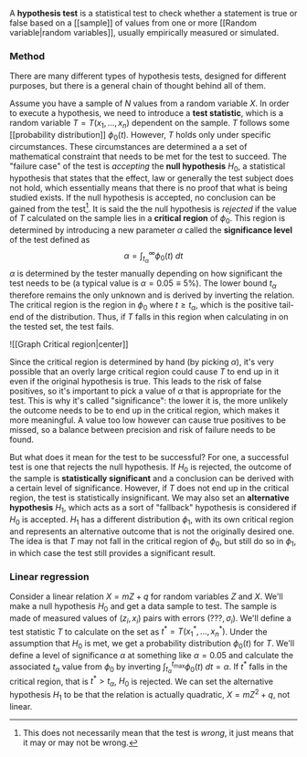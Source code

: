 A **hypothesis test** is a statistical test to check whether a statement is true or false based on a [[sample]] of values from one or more [[Random variable|random variables]], usually empirically measured or simulated.
### Method
There are many different types of hypothesis tests, designed for different purposes, but there is a general chain of thought behind all of them.

Assume you have a sample of $N$ values from a random variable $X$. In order to execute a hypothesis, we need to introduce a **test statistic**, which is a random variable $T=T(x_{1},\ldots,x_{n})$ dependent on the sample. $T$ follows some [[probability distribution]] $\phi_{0}(t)$. However, $T$ holds only under specific circumstances. These circumstances are determined a a set of mathematical constraint that needs to be met for the test to succeed. The "failure case" of the test is *accepting* the **null hypothesis** $H_{0}$, a statistical hypothesis that states that the effect, law or generally the test subject does not hold, which essentially means that there is no proof that what is being studied exists. If the null hypothesis is accepted, no conclusion can be gained from the test[^1]. It is said the the null hypothesis is *rejected* if the value of $T$ calculated on the sample lies in a **critical region** of $\phi_{0}$. This region is determined by introducing a new parameter $\alpha$ called the **significance level** of the test defined as
$$\alpha=\int_{t_{\alpha}}^{\infty} \phi_{0}(t) \ dt $$
$\alpha$ is determined by the tester manually depending on how significant the test needs to be (a typical value is $\alpha=0.05\equiv 5\%$). The lower bound $t_{\alpha}$ therefore remains the only unknown and is derived by inverting the relation. The critical region is the region in $\phi_{0}$ where $t\geq t_{\alpha}$, which is the positive tail-end of the distribution. Thus, if $T$ falls in this region when calculating in on the tested set, the test fails.

![[Graph Critical region|center]]

Since the critical region is determined by hand (by picking $\alpha$), it's very possible that an overly large critical region could cause $T$ to end up in it even if the original hypothesis is true. This leads to the risk of false positives, so it's important to pick a value of $\alpha$ that is appropriate for the test. This is why it's called "significance": the lower it is, the more unlikely the outcome needs to be to end up in the critical region, which makes it more meaningful. A value too low however can cause true positives to be missed, so a balance between precision and risk of failure needs to be found.

But what does it mean for the test to be successful? For one, a successful test is one that rejects the null hypothesis. If $H_{0}$ is rejected, the outcome of the sample is **statistically significant** and a conclusion can be derived with a certain level of significance. However, if $T$ does not end up in the critical region, the test is statistically insignificant. We may also set an **alternative hypothesis** $H_{1}$, which acts as a sort of "fallback" hypothesis is considered if $H_{0}$ is accepted. $H_{1}$ has a different distribution $\phi_{1}$, with its own critical region and represents an alternative outcome that is not the originally desired one. The idea is that $T$ may not fall in the critical region of $\phi_{0}$, but still do so in $\phi_{1}$, in which case the test still provides a significant result.
### Linear regression
Consider a linear relation $X=mZ+q$ for random variables $Z$ and $X$. We'll make a null hypothesis $H_{0}$ and get a data sample to test. The sample is made of measured values of $(z_{i},x_{i})$ pairs with errors $(???,\sigma_{i})$. We'll define a test statistic $T$ to calculate on the set as $t^{*}=T(x_{1}^{*},\ldots,x_{n}^{*})$. Under the assumption that $H_{0}$ is met, we get a probability distribution $\phi_{0}(t)$ for $T$. We'll define a level of significance $\alpha$ at something like $\alpha=0.05$ and calculate the associated $t_{\alpha}$ value from $\phi_{0}$ by inverting $\int_{t_{\alpha}}^{t_{\text{max}}}\phi_{0}(t)\ dt=\alpha$. If $t^{*}$ falls in the critical region, that is $t^{*}>t_{\alpha}$, $H_{0}$ is rejected. We can set the alternative hypothesis $H_{1}$ to be that the relation is actually quadratic, $X=mZ^{2}+q$, not linear.

[^1]: This does not necessarily mean that the test is *wrong*, it just means that it may or may not be wrong.